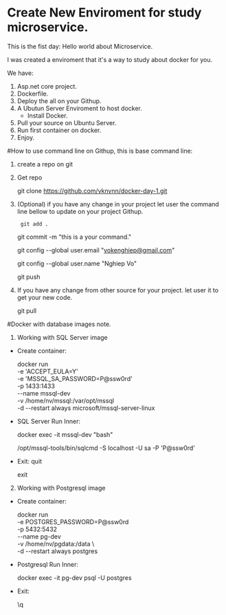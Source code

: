 # Create New Enviroment for study microservice.

This is the fist day: Hello world about Microservice.

I was created a enviroment that it's a way to study about docker for you.

We have:
1. Asp.net core project.
2. Dockerfile.
3. Deploy the all on your Githup.
4. A Ubutun Server Enviroment to host docker.
    - Install Docker.
5. Pull your source on Ubuntu Server.
6. Run first container on docker.
7. Enjoy.

#How to use command line on Githup, this is base command line:

1. create a repo on git

2. Get repo

    git clone https://github.com/vknvnn/docker-day-1.git

3. (Optional) if you have any change in your project let user the command line bellow to update on your project Githup.

        git add .

    git commit -m "this is a your command."
	
    git config --global user.email "vokenghiep@gmail.com"

    git config --global user.name "Nghiep Vo"

    git push

4. If you have any change from other source for your project. let user it to get your new code.

    git pull


#Docker with database images note.

1. Working with SQL Server image

- Create container:

    docker run \
    -e 'ACCEPT_EULA=Y' \
    -e 'MSSQL_SA_PASSWORD=P@ssw0rd' \
    -p 1433:1433 \
    --name mssql-dev \
    -v /home/nv/mssql:/var/opt/mssql \
    -d --restart always microsoft/mssql-server-linux

- SQL Server Run Inner:

    docker exec -it mssql-dev "bash"
	
    /opt/mssql-tools/bin/sqlcmd -S localhost -U sa -P 'P@ssw0rd'

- Exit:
    quit
	
    exit

2. Working with Postgresql image

- Create container:

    docker run \
    -e POSTGRES_PASSWORD=P@ssw0rd \
    -p 5432:5432 \
    --name pg-dev \
    -v /home/nv/pgdata:/data \   
    -d --restart always postgres

- Postgresql Run Inner:

    docker exec -it pg-dev psql -U postgres

- Exit:

    \q






